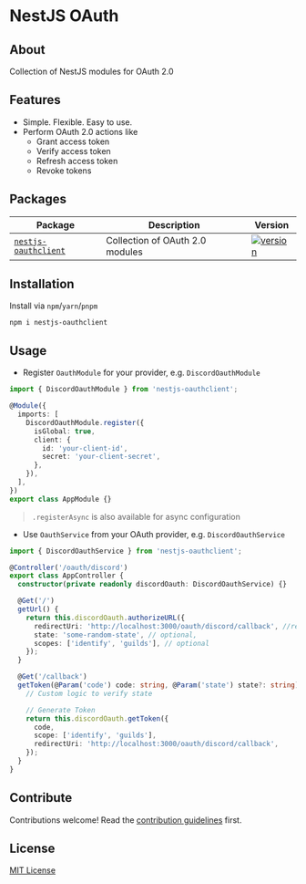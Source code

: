 # NestJS OAuth

## About

Collection of NestJS modules for OAuth 2.0

## Features

- Simple. Flexible. Easy to use.
- Perform OAuth 2.0 actions like
  - Grant access token
  - Verify access token
  - Refresh access token
  - Revoke tokens

## Packages

| Package                                               | Description                     | Version                                                                                                             |
| ----------------------------------------------------- | ------------------------------- | ------------------------------------------------------------------------------------------------------------------- |
| [`nestjs-oauthclient`](./packages/nestjs-oauthclient) | Collection of OAuth 2.0 modules | [![version](https://img.shields.io/npm/v/nestjs-oauthclient.svg)](https://www.npmjs.com/package/nestjs-oauthclient) |

## Installation

Install via `npm`/`yarn`/`pnpm`

```shell
npm i nestjs-oauthclient
```

## Usage

- Register `OauthModule` for your provider, e.g. `DiscordOauthModule`

```ts
import { DiscordOauthModule } from 'nestjs-oauthclient';

@Module({
  imports: [
    DiscordOauthModule.register({
      isGlobal: true,
      client: {
        id: 'your-client-id',
        secret: 'your-client-secret',
      },
    }),
  ],
})
export class AppModule {}
```

> `.registerAsync` is also available for async configuration

- Use `OauthService` from your OAuth provider, e.g. `DiscordOauthService`

```ts
import { DiscordOauthService } from 'nestjs-oauthclient';

@Controller('/oauth/discord')
export class AppController {
  constructor(private readonly discordOauth: DiscordOauthService) {}

  @Get('/')
  getUrl() {
    return this.discordOauth.authorizeURL({
      redirectUri: 'http://localhost:3000/oauth/discord/callback', //required
      state: 'some-random-state', // optional,
      scopes: ['identify', 'guilds'], // optional
    });
  }

  @Get('/callback')
  getToken(@Param('code') code: string, @Param('state') state?: string) {
    // Custom logic to verify state

    // Generate Token
    return this.discordOauth.getToken({
      code,
      scope: ['identify', 'guilds'],
      redirectUri: 'http://localhost:3000/oauth/discord/callback',
    });
  }
}
```

## Contribute

Contributions welcome! Read the [contribution guidelines](.github/CONTRIBUTING.md) first.

## License

[MIT License](LICENSE)
